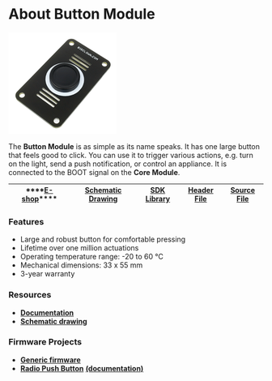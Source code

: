 # About Button Module

![](../.gitbook/assets/_basics_module-overview_button-module.png)

The **Button Module** is as simple as its name speaks. It has one large button that feels good to click. You can use it to trigger various actions, e.g. turn on the light, send a push notification, or control an appliance. It is connected to the BOOT signal on the **Core Module**.

| \*\*\*\*[**E-shop**](https://shop.bigclown.com/button-module)\*\*\*\* | [Schemati**c Drawing**](https://github.com/bigclownlabs/bc-hardware/tree/master/out/bc-module-button) | [**SDK Library**](https://sdk.bigclown.com/group__bc__button) | [**Header File**](https://github.com/bigclownlabs/bcf-sdk/blob/master/bcl/inc/bc_button.h) | [**Source File**](https://github.com/bigclownlabs/bcf-sdk/blob/master/bcl/src/bc_button.c) |
| :---: | :---: | :---: | :---: | :---: |


### Features <a id="features"></a>

* Large and robust button for comfortable pressing
* Lifetime over one million actuations
* Operating temperature range: -20 to 60 °C
* Mechanical dimensions: 33 x 55 mm
* 3-year warranty

### Resources <a id="resources"></a>

* [**Documentation**](about-button-module.md)
* [**Schematic drawing**](https://github.com/bigclownlabs/bc-hardware/tree/master/out/bc-module-button)

### Firmware Projects <a id="firmware-projects"></a>

* [**Generic firmware**](https://github.com/bigclownlabs/bcf-generic-node/releases)
* [**Radio Push Button**](https://github.com/bigclownlabs/bcf-radio-push-button/releases) [**\(documentation\)**](https://www.bigclown.com/doc/projects/radio-push-button/)

